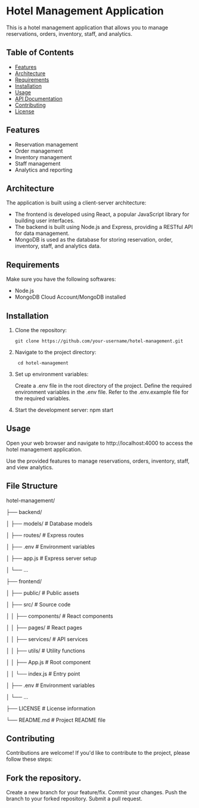 # Hotel Management Application

This is a hotel management application that allows you to manage reservations, orders, inventory, staff, and analytics.

## Table of Contents

- [Features](#features)
- [Architecture](#architecture)
- [Requirements](#requirements)
- [Installation](#installation)
- [Usage](#usage)
- [API Documentation](#api-documentation)
- [Contributing](#contributing)
- [License](#license)

## Features

- Reservation management
- Order management
- Inventory management
- Staff management
- Analytics and reporting

## Architecture

The application is built using a client-server architecture:

- The frontend is developed using React, a popular JavaScript library for building user interfaces.
- The backend is built using Node.js and Express, providing a RESTful API for data management.
- MongoDB is used as the database for storing reservation, order, inventory, staff, and analytics data.

## Requirements

Make sure you have the following softwares:

- Node.js
- MongoDB Cloud Account/MongoDB installed

## Installation

1. Clone the repository:

   ```shell
   git clone https://github.com/your-username/hotel-management.git

2. Navigate to the project directory:

   ```shell
    cd hotel-management
3. Set up environment variables:

    Create a .env file in the root directory of the project.
    Define the required environment variables in the .env file. Refer to the .env.example file for the required variables.

4. Start the development server:
    npm start

## Usage

Open your web browser and navigate to http://localhost:4000 to access the hotel management application.

Use the provided features to manage reservations, orders, inventory, staff, and view analytics.

## File Structure

hotel-management/

├── backend/

│   ├── models/         # Database models

│   ├── routes/         # Express routes

│   ├── .env            # Environment variables

│   ├── app.js          # Express server setup

│   └── ...

├── frontend/

│   ├── public/         # Public assets

│   ├── src/            # Source code

│   │   ├── components/ # React components

│   │   ├── pages/      # React pages

│   │   ├── services/   # API services

│   │   ├── utils/      # Utility functions

│   │   ├── App.js      # Root component

│   │   └── index.js    # Entry point

│   ├── .env            # Environment variables

│   └── ...

├── LICENSE             # License information

└── README.md           # Project README file



## Contributing

Contributions are welcome! If you'd like to contribute to the project, please follow these steps:

## Fork the repository.

Create a new branch for your feature/fix.
Commit your changes.
Push the branch to your forked repository.
Submit a pull request.